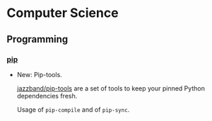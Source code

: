 # Computer Science

## Programming

### [pip](pip.md)

* New: Pip-tools.

    [jazzband/pip-tools](https://github.com/jazzband/pip-tools) are a set of tools
    to keep your pinned Python dependencies fresh.
    
    Usage of `pip-compile` and of `pip-sync`.